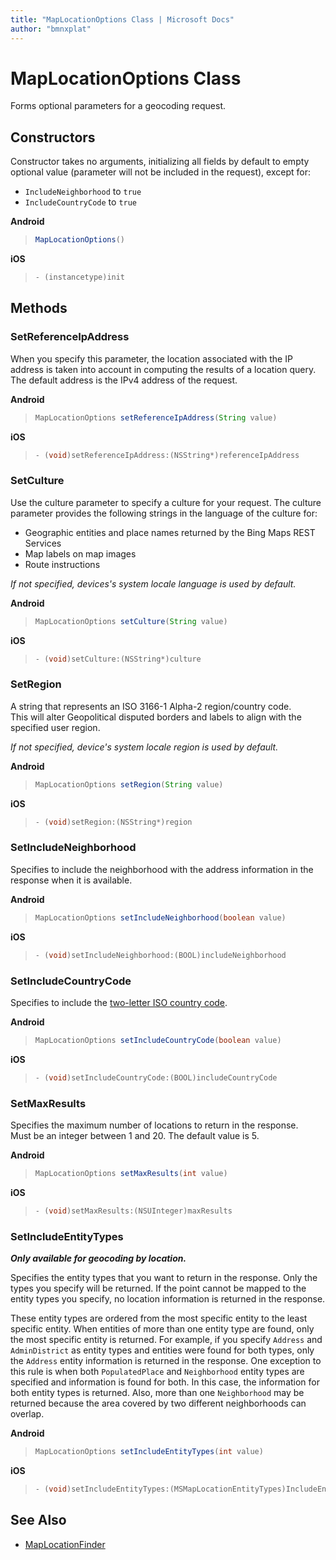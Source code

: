 ```yaml
---
title: "MapLocationOptions Class | Microsoft Docs"
author: "bmnxplat"
---
```


# MapLocationOptions Class

Forms optional parameters for a geocoding request.

## Constructors

Constructor takes no arguments, initializing all fields by default to empty optional value (parameter will not be included in the request), except for:

* `IncludeNeighborhood` to `true`
* `IncludeCountryCode` to `true`

**Android**

>```java
>MapLocationOptions()
>```

**iOS**

>```objectivec
>- (instancetype)init
>```

## Methods

### SetReferenceIpAddress

When you specify this parameter, the location associated with the IP address is taken into account in computing the results of a location query.  
The default address is the IPv4 address of the request.

**Android**

>```java
>MapLocationOptions setReferenceIpAddress(String value)
>```

**iOS**

>```objectivec
>- (void)setReferenceIpAddress:(NSString*)referenceIpAddress
>```

### SetCulture

Use the culture parameter to specify a culture for your request. The culture parameter provides the following strings in the language of the culture for:
* Geographic entities and place names returned by the Bing Maps REST Services
* Map labels on map images
* Route instructions

*If not specified, devices's system locale language is used by default.*

**Android**

>```java
>MapLocationOptions setCulture(String value)
>```

**iOS**

>```objectivec
>- (void)setCulture:(NSString*)culture
>```

### SetRegion

A string that represents an ISO 3166-1 Alpha-2 region/country code.  
This will alter Geopolitical disputed borders and labels to align with the specified user region.

*If not specified, device's system locale region is used by default.*

**Android**

>```java
>MapLocationOptions setRegion(String value)
>```

**iOS**

>```objectivec
>- (void)setRegion:(NSString*)region
>```

### SetIncludeNeighborhood

Specifies to include the neighborhood with the address information in the response when it is available.

**Android**

>```java
>MapLocationOptions setIncludeNeighborhood(boolean value)
>```

**iOS**

>```objectivec
>- (void)setIncludeNeighborhood:(BOOL)includeNeighborhood
>```

### SetIncludeCountryCode

Specifies to include the [two-letter ISO country code](https://www.iso.org/iso-3166-country-codes.html).

**Android**

>```java
>MapLocationOptions setIncludeCountryCode(boolean value)
>```

**iOS**

>```objectivec
>- (void)setIncludeCountryCode:(BOOL)includeCountryCode
>```

### SetMaxResults

Specifies the maximum number of locations to return in the response.  
Must be an integer between 1 and 20. The default value is 5.

**Android**

>```java
>MapLocationOptions setMaxResults(int value)
>```

**iOS**

>```objectivec
>- (void)setMaxResults:(NSUInteger)maxResults
>```

### SetIncludeEntityTypes

***Only available for geocoding by location.***

Specifies the entity types that you want to return in the response. Only the types you specify will be returned. If the point cannot be mapped to the entity types you specify, no location information is returned in the response.

These entity types are ordered from the most specific entity to the least specific entity. When entities of more than one entity type are found, only the most specific entity is returned. For example, if you specify `Address` and `AdminDistrict` as entity types and entities were found for both types, only the `Address` entity information is returned in the response. One exception to this rule is when both `PopulatedPlace` and `Neighborhood` entity types are specified and information is found for both. In this case, the information for both entity types is returned. Also, more than one `Neighborhood` may be returned because the area covered by two different neighborhoods can overlap.

**Android**

>```java
>MapLocationOptions setIncludeEntityTypes(int value)
>```

**iOS**

>```objectivec
>- (void)setIncludeEntityTypes:(MSMapLocationEntityTypes)IncludeEntityTypes
>```


## See Also

* [MapLocationFinder](MapLocationFinder-class.md)
